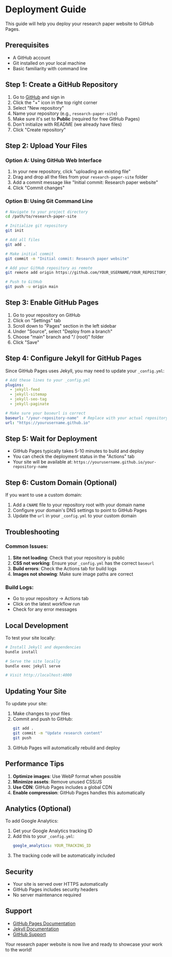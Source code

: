 # Deployment Guide

This guide will help you deploy your research paper website to GitHub Pages.

## Prerequisites

- A GitHub account
- Git installed on your local machine
- Basic familiarity with command line

## Step 1: Create a GitHub Repository

1. Go to [GitHub](https://github.com) and sign in
2. Click the "+" icon in the top right corner
3. Select "New repository"
4. Name your repository (e.g., `research-paper-site`)
5. Make sure it's set to **Public** (required for free GitHub Pages)
6. Don't initialize with README (we already have files)
7. Click "Create repository"

## Step 2: Upload Your Files

### Option A: Using GitHub Web Interface

1. In your new repository, click "uploading an existing file"
2. Drag and drop all the files from your `research-paper-site` folder
3. Add a commit message like "Initial commit: Research paper website"
4. Click "Commit changes"

### Option B: Using Git Command Line

```bash
# Navigate to your project directory
cd /path/to/research-paper-site

# Initialize git repository
git init

# Add all files
git add .

# Make initial commit
git commit -m "Initial commit: Research paper website"

# Add your GitHub repository as remote
git remote add origin https://github.com/YOUR_USERNAME/YOUR_REPOSITORY_NAME.git

# Push to GitHub
git push -u origin main
```

## Step 3: Enable GitHub Pages

1. Go to your repository on GitHub
2. Click on "Settings" tab
3. Scroll down to "Pages" section in the left sidebar
4. Under "Source", select "Deploy from a branch"
5. Choose "main" branch and "/ (root)" folder
6. Click "Save"

## Step 4: Configure Jekyll for GitHub Pages

Since GitHub Pages uses Jekyll, you may need to update your `_config.yml`:

```yaml
# Add these lines to your _config.yml
plugins:
  - jekyll-feed
  - jekyll-sitemap
  - jekyll-seo-tag
  - jekyll-paginate

# Make sure your baseurl is correct
baseurl: "/your-repository-name"  # Replace with your actual repository name
url: "https://yourusername.github.io"
```

## Step 5: Wait for Deployment

- GitHub Pages typically takes 5-10 minutes to build and deploy
- You can check the deployment status in the "Actions" tab
- Your site will be available at: `https://yourusername.github.io/your-repository-name`

## Step 6: Custom Domain (Optional)

If you want to use a custom domain:

1. Add a `CNAME` file to your repository root with your domain name
2. Configure your domain's DNS settings to point to GitHub Pages
3. Update the `url` in your `_config.yml` to your custom domain

## Troubleshooting

### Common Issues:

1. **Site not loading**: Check that your repository is public
2. **CSS not working**: Ensure your `_config.yml` has the correct `baseurl`
3. **Build errors**: Check the Actions tab for build logs
4. **Images not showing**: Make sure image paths are correct

### Build Logs:

- Go to your repository → Actions tab
- Click on the latest workflow run
- Check for any error messages

## Local Development

To test your site locally:

```bash
# Install Jekyll and dependencies
bundle install

# Serve the site locally
bundle exec jekyll serve

# Visit http://localhost:4000
```

## Updating Your Site

To update your site:

1. Make changes to your files
2. Commit and push to GitHub:
   ```bash
   git add .
   git commit -m "Update research content"
   git push
   ```
3. GitHub Pages will automatically rebuild and deploy

## Performance Tips

1. **Optimize images**: Use WebP format when possible
2. **Minimize assets**: Remove unused CSS/JS
3. **Use CDN**: GitHub Pages includes a global CDN
4. **Enable compression**: GitHub Pages handles this automatically

## Analytics (Optional)

To add Google Analytics:

1. Get your Google Analytics tracking ID
2. Add this to your `_config.yml`:
   ```yaml
   google_analytics: YOUR_TRACKING_ID
   ```
3. The tracking code will be automatically included

## Security

- Your site is served over HTTPS automatically
- GitHub Pages includes security headers
- No server maintenance required

## Support

- [GitHub Pages Documentation](https://docs.github.com/en/pages)
- [Jekyll Documentation](https://jekyllrb.com/docs/)
- [GitHub Support](https://support.github.com/)

Your research paper website is now live and ready to showcase your work to the world!
